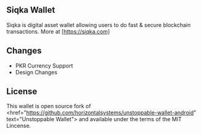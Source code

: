 ## Siqka Wallet 
Siqka is digital asset wallet allowing users to do fast & secure blockchain transactions. More at [https://siqka.com] 

## Changes 
- PKR Currency Support 
- Design Changes 

## License 
This wallet is open source fork of <href="https://github.com/horizontalsystems/unstoppable-wallet-android" text="Unstoppable Wallet"> and available under the terms of the MIT Lincense.